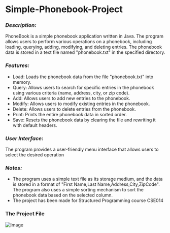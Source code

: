 # Simple-Phonebook-Project

### *Description:* 
PhoneBook is a simple phonebook application written in Java. The program allows users to perform various operations on a phonebook, including loading, querying, adding, modifying, and deleting entries. The phonebook data is stored in a text file named "phonebook.txt" in the specified directory.

### *Features:*

* Load: Loads the phonebook data from the file "phonebook.txt" into memory.
* Query: Allows users to search for specific entries in the phonebook using various criteria (name, address, city, or zip code).
* Add: Allows users to add new entries to the phonebook.
* Modify: Allows users to modify existing entries in the phonebook.
* Delete: Allows users to delete entries from the phonebook.
* Print: Prints the entire phonebook data in sorted order.
* Save: Resets the phonebook data by clearing the file and rewriting it with default headers.

### *User Interface:* 
The program provides a user-friendly menu interface that allows users to select the desired operation

### *Notes:* 
* The program uses a simple text file as its storage medium, and the data is stored in a format of "First Name,Last Name,Address,City,ZipCode". The program also uses a simple sorting mechanism to sort the phonebook data based on the selected column.
* The project has been made for Structured Programming course CSE014


### The Project File


![Image](https://github.com/users/Yovsef7/projects/1/assets/161255128/255dbe53-5d61-4cb1-84e6-d50a34026bc9)
